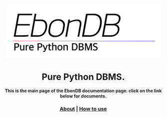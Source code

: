 <center><img src="images/logo.png" width="700"></center>

<center>

<h1>Pure Python DBMS.</h1>
<h4>
This is the main page of the EbonDB documentation page. click on the link below for documents.
</h4>
<h3>

[About](ABOUT.md)
|
[How to use](HOWTO.md)

</h3></center>